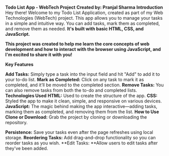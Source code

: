 **Todo List App - WebTech Project**
**Created by: Pranjal Sharma**
**Introduction**
Hey there! Welcome to my Todo List Application, created as part of my Web Technologies (WebTech) project. This app allows you to manage your tasks in a simple and intuitive way. You can add tasks, mark them as completed, and remove them as needed. **It's built with basic HTML, CSS, and JavaScript.**

**This project was created to help me learn the core concepts of web development and how to interact with the browser using JavaScript, and I'm excited to share it with you!**

**Key Features**

**Add Tasks:** Simply type a task into the input field and hit "Add" to add it to your to-do list.
**Mark as Completed:** Click on any task to mark it as completed, and it’ll be moved to the completed section.
**Remove Tasks:** You can also remove tasks from both the to-do and completed lists.
**Technologies Used**
**HTML:** Used to create the structure of the app.
**CSS:** Styled the app to make it clean, simple, and responsive on various devices.
**JavaScript:** The magic behind making the app interactive—adding tasks, marking them as completed, and removing them from the list.
**How to Use**
**Clone or Download:** Grab the project by cloning or downloading the repository.

**Persistence:** Save your tasks even after the page refreshes using local storage.
**Reordering Tasks:** Add drag-and-drop functionality so you can reorder tasks as you wish.
**Edit Tasks: **Allow users to edit tasks after they've been added.
